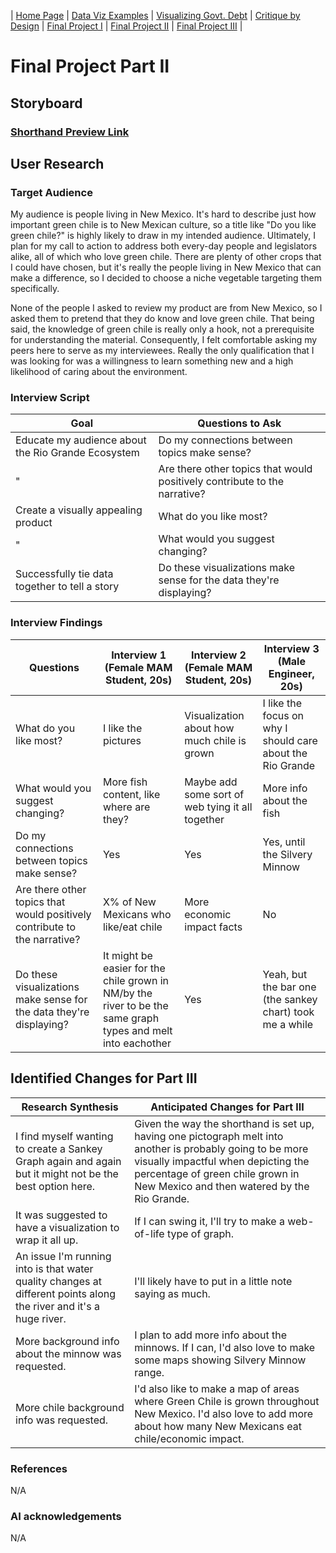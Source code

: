 | [Home Page](https://arianagant.github.io/Telling-Stories-with-Data-Portfolio/) | [Data Viz Examples](dataviz-examples) | [Visualizing Govt. Debt](visualizing-government-debt) | [Critique by Design](critique-by-design) | [Final Project I](final-project-part-one) | [Final Project II](final-project-part-two) | [Final Project III](final-project-part-three) |

# Final Project Part II

## Storyboard

### [Shorthand Preview Link](https://preview.shorthand.com/RX4naqDZwPmjvm0J/responsive/desktop)

## User Research 

### Target Audience

My audience is people living in New Mexico. It's hard to describe just how important green chile is to New Mexican culture, so a title like "Do you like green chile?" is highly likely to draw in my intended audience. Ultimately, I plan for my call to action to address both every-day people and legislators alike, all of which who love green chile. There are plenty of other crops that I could have chosen, but it's really the people living in New Mexico that can make a difference, so I decided to choose a niche vegetable targeting them specifically.

None of the people I asked to review my product are from New Mexico, so I asked them to pretend that they do know and love green chile. That being said, the knowledge of green chile is really only a hook, not a prerequisite for understanding the material. Consequently, I felt comfortable asking my peers here to serve as my interviewees. Really the only qualification that I was looking for was a willingness to learn something new and a high likelihood of caring about the environment. 

### Interview Script

| Goal | Questions to Ask |
|------|------------------|
| Educate my audience about the Rio Grande Ecosystem     | Do my connections between topics make sense?                 |
| "     | Are there other topics that would positively contribute to the narrative?                 |
| Create a visually appealing product | What do you like most? |
| "     | What would you suggest changing? |
| Successfully tie data together to tell a story | Do these visualizations make sense for the data they're displaying?                 |

### Interview Findings

| Questions               | Interview 1 (Female MAM Student, 20s) | Interview 2 (Female MAM Student, 20s)| Interview 3 (Male Engineer, 20s)|
|-------------------------|-------------|-------------|-------------|
| What do you like most? |I like the pictures|Visualization about how much chile is grown|I like the focus on why I should care about the Rio Grande|
| What would you suggest changing? |More fish content, like where are they?|Maybe add some sort of web tying it all together|More info about the fish|
| Do my connections between topics make sense? |Yes|Yes|Yes, until the Silvery Minnow|
| Are there other topics that would positively contribute to the narrative? |X% of New Mexicans who like/eat chile|More economic impact facts|No|
| Do these visualizations make sense for the data they're displaying? |It might be easier for the chile grown in NM/by the river to be the same graph types and melt into eachother |Yes |Yeah, but the bar one (the sankey chart) took me a while |

## Identified Changes for Part III

| Research Synthesis                       | Anticipated Changes for Part III                                                |
|------------------------------------------|---------------------------------------------------------------------------------|
| I find myself wanting to create a Sankey Graph again and again but it might not be the best option here.  | Given the way the shorthand is set up, having one pictograph melt into another is probably going to be more visually impactful when depicting the percentage of green chile grown in New Mexico and then watered by the Rio Grande. | 
| It was suggested to have a visualization to wrap it all up. | If I can swing it, I'll try to make a web-of-life type of graph. |
| An issue I'm running into is that water quality changes at different points along the river and it's a huge river. | I'll likely have to put in a little note saying as much. |
| More background info about the minnow was requested.| I plan to add more info about the minnows. If I can, I'd also love to make some maps showing Silvery Minnow range.|
|More chile background info was requested.| I'd also like to make a map of areas where Green Chile is grown throughout New Mexico. I'd also love to add more about how many New Mexicans eat chile/economic impact.|

### References
N/A

### AI acknowledgements
N/A
